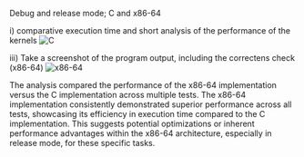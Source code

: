Debug and release mode; C and x86-64

i) comparative execution time and short analysis of the performance of the kernels
![C](https://github.com/Joaquin-Arevalo/x86-to-C-interface-programming-project/assets/160611650/b73b97d0-8dd5-4253-9286-b9fe8368dfcc)

iii) Take a screenshot of the program output, including the correctens check (x86-64)
![x86-64](https://github.com/Joaquin-Arevalo/x86-to-C-interface-programming-project/assets/160611650/0dcfa821-c011-4cab-8bc6-c7dbe2638f3c)

The analysis compared the performance of the x86-64 implementation versus the C implementation across multiple tests. The x86-64 implementation consistently demonstrated superior performance across all tests, showcasing its efficiency in execution time compared to the C implementation. This suggests potential optimizations or inherent performance advantages within the x86-64 architecture, especially in release mode, for these specific tasks.
